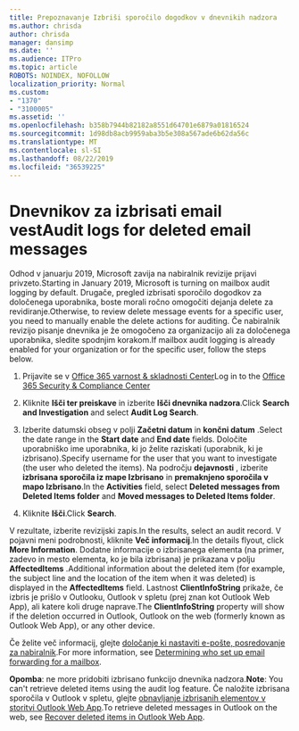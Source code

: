 ```yaml
---
title: Prepoznavanje Izbriši sporočilo dogodkov v dnevnikih nadzora
ms.author: chrisda
author: chrisda
manager: dansimp
ms.date: ''
ms.audience: ITPro
ms.topic: article
ROBOTS: NOINDEX, NOFOLLOW
localization_priority: Normal
ms.custom:
- "1370"
- "3100005"
ms.assetid: ''
ms.openlocfilehash: b358b7944b82182a8551d64701e6879a01816524
ms.sourcegitcommit: 1d98db8acb9959aba3b5e308a567ade6b62da56c
ms.translationtype: MT
ms.contentlocale: sl-SI
ms.lasthandoff: 08/22/2019
ms.locfileid: "36539225"
---
```

# <a name="audit-logs-for-deleted-email-messages"></a><span data-ttu-id="b0263-102">Dnevnikov za izbrisati email vest</span><span class="sxs-lookup"><span data-stu-id="b0263-102">Audit logs for deleted email messages</span></span>

<span data-ttu-id="b0263-103">Odhod v januarju 2019, Microsoft zavija na nabiralnik revizije prijavi privzeto.</span><span class="sxs-lookup"><span data-stu-id="b0263-103">Starting in January 2019, Microsoft is turning on mailbox audit logging by default.</span></span> <span data-ttu-id="b0263-104">Drugače, pregled izbrisati sporočilo dogodkov za določenega uporabnika, boste morali ročno omogočiti dejanja delete za revidiranje.</span><span class="sxs-lookup"><span data-stu-id="b0263-104">Otherwise, to review delete message events for a specific user, you need to manually enable the delete actions for auditing.</span></span> <span data-ttu-id="b0263-105">Če nabiralnik revizijo pisanje dnevnika je že omogočeno za organizacijo ali za določenega uporabnika, sledite spodnjim korakom.</span><span class="sxs-lookup"><span data-stu-id="b0263-105">If mailbox audit logging is already enabled for your organization or for the specific user, follow the steps below.</span></span>

1. <span data-ttu-id="b0263-106">Prijavite se v [Office 365 varnost & skladnosti Center](https://protection.office.com/)</span><span class="sxs-lookup"><span data-stu-id="b0263-106">Log in to the [Office 365 Security & Compliance Center](https://protection.office.com/)</span></span>

2. <span data-ttu-id="b0263-107">Kliknite **Išči ter preiskave** in izberite **Išči dnevnika nadzora**.</span><span class="sxs-lookup"><span data-stu-id="b0263-107">Click **Search and Investigation** and select **Audit Log Search**.</span></span>

3. <span data-ttu-id="b0263-108">Izberite datumski obseg v polji **Začetni datum** in **končni datum** .</span><span class="sxs-lookup"><span data-stu-id="b0263-108">Select the date range in the **Start date** and **End date** fields.</span></span> <span data-ttu-id="b0263-109">Določite uporabniško ime uporabnika, ki jo želite raziskati (uporabnik, ki je izbrisano).</span><span class="sxs-lookup"><span data-stu-id="b0263-109">Specify username for the user that you want to investigate (the user who deleted the items).</span></span> <span data-ttu-id="b0263-110">Na področju **dejavnosti** , izberite **izbrisana sporočila iz mape Izbrisano** in **premaknjeno sporočila v mapo Izbrisano**.</span><span class="sxs-lookup"><span data-stu-id="b0263-110">In the **Activities** field, select **Deleted messages from Deleted Items folder** and **Moved messages to Deleted Items folder**.</span></span>

4. <span data-ttu-id="b0263-111">Kliknite **Išči**.</span><span class="sxs-lookup"><span data-stu-id="b0263-111">Click **Search**.</span></span>

<span data-ttu-id="b0263-112">V rezultate, izberite revizijski zapis.</span><span class="sxs-lookup"><span data-stu-id="b0263-112">In the results, select an audit record.</span></span> <span data-ttu-id="b0263-113">V pojavni meni podrobnosti, kliknite **Več informacij**.</span><span class="sxs-lookup"><span data-stu-id="b0263-113">In the details flyout, click **More Information**.</span></span> <span data-ttu-id="b0263-114">Dodatne informacije o izbrisanega elementa (na primer, zadevo in mesto elementa, ko je bila izbrisana) je prikazana v polju **AffectedItems** .</span><span class="sxs-lookup"><span data-stu-id="b0263-114">Additional information about the deleted item (for example, the subject line and the location of the item when it was deleted) is displayed in the **AffectedItems** field.</span></span> <span data-ttu-id="b0263-115">Lastnost **ClientInfoString** prikaže, če izbris je prišlo v Outlooku, Outlook v spletu (prej znan kot Outlook Web App), ali katere koli druge naprave.</span><span class="sxs-lookup"><span data-stu-id="b0263-115">The **ClientInfoString** property will show if the deletion occurred in Outlook, Outlook on the web (formerly known as Outlook Web App), or any other device.</span></span>

<span data-ttu-id="b0263-116">Če želite več informacij, glejte [določanje ki nastaviti e-pošte, posredovanje za nabiralnik](https://docs.microsoft.com/office365/securitycompliance/auditing-troubleshooting-scenarios#determining-if-a-user-deleted-email-items).</span><span class="sxs-lookup"><span data-stu-id="b0263-116">For more information, see [Determining who set up email forwarding for a mailbox](https://docs.microsoft.com/office365/securitycompliance/auditing-troubleshooting-scenarios#determining-if-a-user-deleted-email-items).</span></span>

<span data-ttu-id="b0263-117">**Opomba**: ne more pridobiti izbrisano funkcijo dnevnika nadzora.</span><span class="sxs-lookup"><span data-stu-id="b0263-117">**Note**: You can't retrieve deleted items using the audit log feature.</span></span> <span data-ttu-id="b0263-118">Če naložite izbrisana sporočila v Outlook v spletu, glejte [obnavljanje izbrisanih elementov v storitvi Outlook Web App](https://support.office.com/article/C3D8FC15-EEEF-4F1C-81DF-E27964B7EDD4).</span><span class="sxs-lookup"><span data-stu-id="b0263-118">To retrieve deleted messages in Outlook on the web, see [Recover deleted items in Outlook Web App](https://support.office.com/article/C3D8FC15-EEEF-4F1C-81DF-E27964B7EDD4).</span></span>
